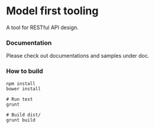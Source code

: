 # Model first tooling

A tool for RESTful API design.

### Documentation
Please check out documentations and samples under doc.

### How to build
```
npm install
bower install

# Run test
grunt

# Build dist/
grunt build
```
